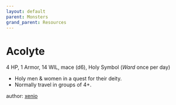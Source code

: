 ```yaml
---
layout: default
parent: Monsters
grand_parent: Resources
---
```


# Acolyte  
4 HP, 1 Armor, 14 WIL, mace (d6), Holy Symbol (_Ward_ once per day)  
- Holy men & women in a quest for their deity.  
- Normally travel in groups of 4+.  

author: [xenio](https://xenioinabottle.blogspot.com)
